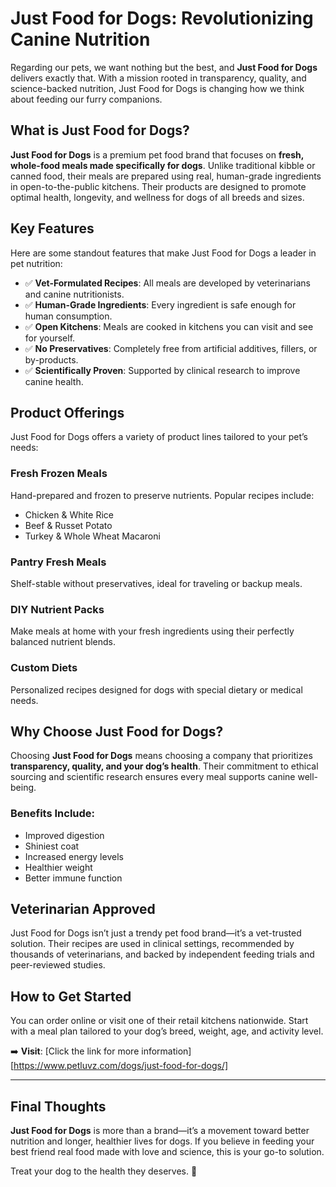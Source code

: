 # Just Food for Dogs: Revolutionizing Canine Nutrition

Regarding our pets, we want nothing but the best, and **Just Food for Dogs** delivers exactly that. With a mission rooted in transparency, quality, and science-backed nutrition, Just Food for Dogs is changing how we think about feeding our furry companions.

## What is Just Food for Dogs?

**Just Food for Dogs** is a premium pet food brand that focuses on **fresh, whole-food meals made specifically for dogs**. Unlike traditional kibble or canned food, their meals are prepared using real, human-grade ingredients in open-to-the-public kitchens. Their products are designed to promote optimal health, longevity, and wellness for dogs of all breeds and sizes.

## Key Features

Here are some standout features that make Just Food for Dogs a leader in pet nutrition:

- ✅ **Vet-Formulated Recipes**: All meals are developed by veterinarians and canine nutritionists.
- ✅ **Human-Grade Ingredients**: Every ingredient is safe enough for human consumption.
- ✅ **Open Kitchens**: Meals are cooked in kitchens you can visit and see for yourself.
- ✅ **No Preservatives**: Completely free from artificial additives, fillers, or by-products.
- ✅ **Scientifically Proven**: Supported by clinical research to improve canine health.

## Product Offerings

Just Food for Dogs offers a variety of product lines tailored to your pet’s needs:

### Fresh Frozen Meals
Hand-prepared and frozen to preserve nutrients. Popular recipes include:

- Chicken & White Rice
- Beef & Russet Potato
- Turkey & Whole Wheat Macaroni

### Pantry Fresh Meals
Shelf-stable without preservatives, ideal for traveling or backup meals.

### DIY Nutrient Packs
Make meals at home with your fresh ingredients using their perfectly balanced nutrient blends.

### Custom Diets
Personalized recipes designed for dogs with special dietary or medical needs.

## Why Choose Just Food for Dogs?

Choosing **Just Food for Dogs** means choosing a company that prioritizes **transparency, quality, and your dog’s health**. Their commitment to ethical sourcing and scientific research ensures every meal supports canine well-being.

### Benefits Include:
- Improved digestion
- Shiniest coat
- Increased energy levels
- Healthier weight
- Better immune function

## Veterinarian Approved

Just Food for Dogs isn’t just a trendy pet food brand—it’s a vet-trusted solution. Their recipes are used in clinical settings, recommended by thousands of veterinarians, and backed by independent feeding trials and peer-reviewed studies.

## How to Get Started

You can order online or visit one of their retail kitchens nationwide. Start with a meal plan tailored to your dog’s breed, weight, age, and activity level.

➡️ **Visit**: [Click the link for more information][https://www.petluvz.com/dogs/just-food-for-dogs/]

---

## Final Thoughts

**Just Food for Dogs** is more than a brand—it’s a movement toward better nutrition and longer, healthier lives for dogs. If you believe in feeding your best friend real food made with love and science, this is your go-to solution.

Treat your dog to the health they deserves. 🐾
